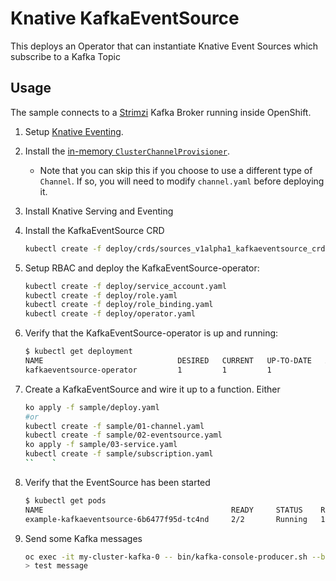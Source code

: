 # Knative KafkaEventSource

This deploys an Operator that can instantiate Knative Event Sources which subscribe to a Kafka Topic

## Usage

The sample connects to a [Strimzi](http://strimzi.io/quickstarts/okd/) Kafka Broker running inside OpenShift.

1. Setup [Knative Eventing](https://github.com/knative/docs/tree/master/eventing).

1. Install the [in-memory `ClusterChannelProvisioner`](https://github.com/knative/eventing/tree/master/config/provisioners/in-memory-channel).
    - Note that you can skip this if you choose to use a different type of `Channel`. If so, you will need to modify `channel.yaml` before deploying it.

1. Install Knative Serving and Eventing 

1. Install the KafkaEventSource CRD

    ```bash
    kubectl create -f deploy/crds/sources_v1alpha1_kafkaeventsource_crd.yaml
    ```

1. Setup RBAC and deploy the KafkaEventSource-operator:
   
    ```bash
    kubectl create -f deploy/service_account.yaml
    kubectl create -f deploy/role.yaml
    kubectl create -f deploy/role_binding.yaml
    kubectl create -f deploy/operator.yaml
    ```

1. Verify that the KafkaEventSource-operator is up and running:

    ```bash
    $ kubectl get deployment
    NAME                              DESIRED   CURRENT   UP-TO-DATE   AVAILABLE   AGE
    kafkaeventsource-operator         1         1         1            1           2m
    ```
   
1. Create a KafkaEventSource and wire it up to a function. Either

    ```bash
    ko apply -f sample/deploy.yaml
    #or 
    kubectl create -f sample/01-channel.yaml
    kubectl create -f sample/02-eventsource.yaml
    ko apply -f sample/03-service.yaml
    kubectl create -f sample/subscription.yaml
    ``    `

1. Verify that the EventSource has been started

    ```bash
    $ kubectl get pods                           
    NAME                                          READY     STATUS    RESTARTS   AGE
    example-kafkaeventsource-6b6477f95d-tc4nd     2/2       Running   1          2m
    ```

1. Send some Kafka messages

    ```bash
    oc exec -it my-cluster-kafka-0 -- bin/kafka-console-producer.sh --broker-list localhost:9092 --topic input
    > test message
    ```

